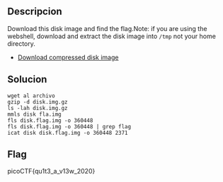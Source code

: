 ## Descripcion

Download this disk image and find the flag.Note: if you are using the webshell, download and extract the disk image into `/tmp` not your home directory.

- [Download compressed disk image](https://artifacts.picoctf.net/c/138/disk.flag.img.gz)


## Solucion
```
wget al archivo
gzip -d disk.img.gz
ls -lah disk.img.gz
mmls disk fla.img
fls disk.flag.img -o 360448
fls disk.flag.img -o 360448 | grep flag
icat disk disk.flag.img -o 360448 2371

```

## Flag
picoCTF{qu1t3_a_v13w_2020}